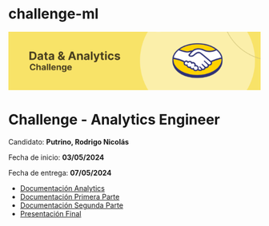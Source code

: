 # challenge-ml

![Foto challenge](./resources/meli-ch.png)

# Challenge - Analytics Engineer

Candidato: **Putrino, Rodrigo Nicolás**

Fecha de inicio: **03/05/2024**

Fecha de entrega: **07/05/2024**

- [Documentación Analytics](./analytics/challenge-meli-analytics.pdf)
- [Documentación Primera Parte](./engineer-primera-parte/challenge-meli-parte-1.pdf)
- [Documentación Segunda Parte](./engineer-segunda-parte/challenge-meli-parte-2.pdf)
- [Presentación Final](./presentación-final/challenge-putrino.pptx.pdf)